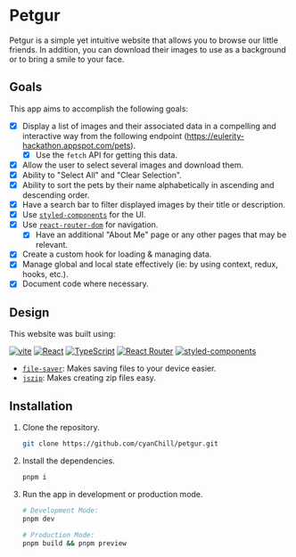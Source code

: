 # Petgur

Petgur is a simple yet intuitive website that allows you to browse our little friends. In addition, you can download their images to use as a background or to bring a smile to your face.

## Goals

This app aims to accomplish the following goals:

- [x] Display a list of images and their associated data in a compelling and interactive way from the following endpoint (https://eulerity-hackathon.appspot.com/pets).
  - [x] Use the `fetch` API for getting this data.
- [x] Allow the user to select several images and download them.
- [x] Ability to "Select All" and "Clear Selection".
- [x] Ability to sort the pets by their name alphabetically in ascending and descending order.
- [x] Have a search bar to filter displayed images by their title or description.
- [x] Use [`styled-components`](https://styled-components.com/) for the UI.
- [x] Use [`react-router-dom`](https://reactrouter.com/web/guides/quick-start) for navigation.
  - [x] Have an additional "About Me" page or any other pages that may be relevant.
- [x] Create a custom hook for loading & managing data.
- [x] Manage global and local state effectively (ie: by using context, redux, hooks, etc.).
- [x] Document code where necessary.

## Design

This website was built using:

[![vite][vite]][vite-url]
[![React][React]][React-url]
[![TypeScript][TypeScript]][TypeScript-url]
[![React Router][React Router]][React Router-url]
[![styled-components][styled-components]][styled-components-url]

- [`file-saver`](https://github.com/eligrey/FileSaver.js): Makes saving files to your device easier.
- [`jszip`](https://github.com/Stuk/jszip): Makes creating zip files easy.

## Installation

1. Clone the repository.
   ```sh
   git clone https://github.com/cyanChill/petgur.git
   ```
2. Install the dependencies.
   ```sh
   pnpm i
   ```
3. Run the app in development or production mode.

   ```sh
   # Development Mode:
   pnpm dev

   # Production Mode:
   pnpm build && pnpm preview
   ```

<!-- MARKDOWN LINKS & IMAGES -->
<!-- https://www.markdownguide.org/basic-syntax/#reference-style-links -->

[React]: https://img.shields.io/badge/React-222222?style=for-the-badge&logo=React&logoColor=61DAFB
[React-url]: https://reactnative.dev/
[React Router]: https://img.shields.io/badge/React%20Router-CA4245?style=for-the-badge&logo=React+Router&logoColor=FFFFFF
[React Router-url]: https://reactrouter.com/web/guides/quick-start
[styled-components]: https://img.shields.io/badge/styled--components-DB7093?style=for-the-badge&logo=styled-components&logoColor=FFFFFF
[styled-components-url]: https://styled-components.com/
[TypeScript]: https://img.shields.io/badge/TypeScript-3178C6?style=for-the-badge&logo=TypeScript&logoColor=FFFFFF
[TypeScript-url]: https://www.typescriptlang.org/
[Vite]: https://img.shields.io/badge/Vite-646CFF?style=for-the-badge&logo=Vite&logoColor=FFFFFF
[Vite-url]: https://vite.dev/
